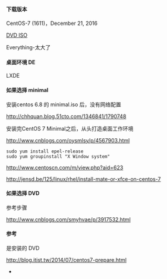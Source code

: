 

#### 下载版本

CentOS-7 (1611)，December 21, 2016 

[DVD ISO](https://www.centos.org/download/)

Everything-太大了

#### 桌面环境 DE

LXDE

#### 如果选择 minimal

安装centos 6.8 的 minimal.iso 后，没有网络配置

http://chhquan.blog.51cto.com/1346841/1790748

安装完CentOS 7 Minimal之后，从头打造桌面工作环境

http://www.cnblogs.com/oysmlsy/p/4567903.html

```
sudo yum install epel-release
sudo yum groupinstall "X Window system"
```
http://www.centoscn.com/m/view.php?aid=623

http://jensd.be/125/linux/rhel/install-mate-or-xfce-on-centos-7

#### 如果选择 DVD

参考步骤

http://www.cnblogs.com/smyhvae/p/3917532.html

#### 参考

是安装的 DVD

http://blog.itist.tw/2014/07/centos7-prepare.html

-
